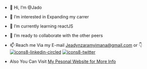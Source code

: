 - 👋 Hi, I’m @Jado
- 👀 I’m interested in Expanding my carrer 
- 🌱 I’m currently learning reactJS
- 💞️ I’m ready to collaborate with the other peers
- 📫 Reach me Via my E-mail [Jeadynzaramyimana@gmail.com](gmail.com) or :point_down: <br>
 [![icons8-linkedin-circled](https://user-images.githubusercontent.com/81268636/199939592-c95c257d-3e4e-488f-8294-bc34595634eb.svg)](https://www.linkedin.com/in/jado1/) [![icons8-twitter](https://user-images.githubusercontent.com/81268636/199948119-c840f014-7316-4083-addf-dc1b2f500b6c.svg)
](https://twitter.com/DeJeady)

- Also You Can Visit [My Pesonal Website for More Info](https://jado.vercel.app/)


<!---
jado-jeady/jado-jeady is a ✨ special ✨ repository because its `README.md` (this file) appears on your GitHub profile.
You can click the Preview link to take a look at your changes.
--->
